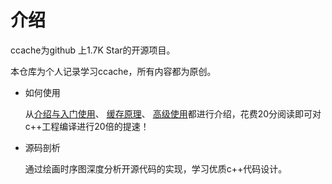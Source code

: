 # 介绍
ccache为github 上1.7K Star的开源项目。

本仓库为个人记录学习ccache，所有内容都为原创。
- 如何使用
  
    从[介绍与入门使用](https://gitee.com/wentizongbibanfaduo/ccache-learnning/blob/master/ccache%E4%BD%BF%E7%94%A8%E4%BB%8B%E7%BB%8D/01-ccache%E5%BF%AB%E9%80%9F%E4%BD%BF%E7%94%A8.md)、
    [缓存原理](https://gitee.com/wentizongbibanfaduo/ccache-learnning/blob/master/ccache%E4%BD%BF%E7%94%A8%E4%BB%8B%E7%BB%8D/02-ccache%E5%8E%9F%E7%90%86%E4%BB%8B%E7%BB%8D.md)、
    [高级使用](https://gitee.com/wentizongbibanfaduo/ccache-learnning/blob/master/ccache%E4%BD%BF%E7%94%A8%E4%BB%8B%E7%BB%8D/03-ccache%E7%9A%84%E8%BF%9B%E9%98%B6%E4%BD%BF%E7%94%A8.md)都进行介绍，花费20分阅读即可对c++工程编译进行20倍的提速！
- 源码剖析
  
    通过绘画时序图深度分析开源代码的实现，学习优质c++代码设计。
